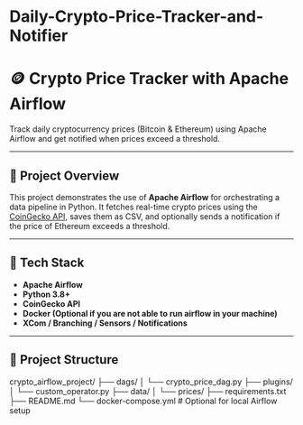 # Daily-Crypto-Price-Tracker-and-Notifier

# 🪙 Crypto Price Tracker with Apache Airflow

Track daily cryptocurrency prices (Bitcoin & Ethereum) using Apache Airflow and get notified when prices exceed a threshold.

---

## 📌 Project Overview

This project demonstrates the use of **Apache Airflow** for orchestrating a data pipeline in Python. It fetches real-time crypto prices using the [CoinGecko API](https://www.coingecko.com/en/api), saves them as CSV, and optionally sends a notification if the price of Ethereum exceeds a threshold.

---

## 🧰 Tech Stack

- **Apache Airflow**
- **Python 3.8+**
- **CoinGecko API**
- **Docker (Optional if you are not able to run airflow in your machine)**
- **XCom / Branching / Sensors / Notifications**


---

## 📂 Project Structure
crypto_airflow_project/
├── dags/
│   └── crypto_price_dag.py
├── plugins/
│   └── custom_operator.py
├── data/
│   └── prices/
├── requirements.txt
├── README.md
└── docker-compose.yml  # Optional for local Airflow setup

